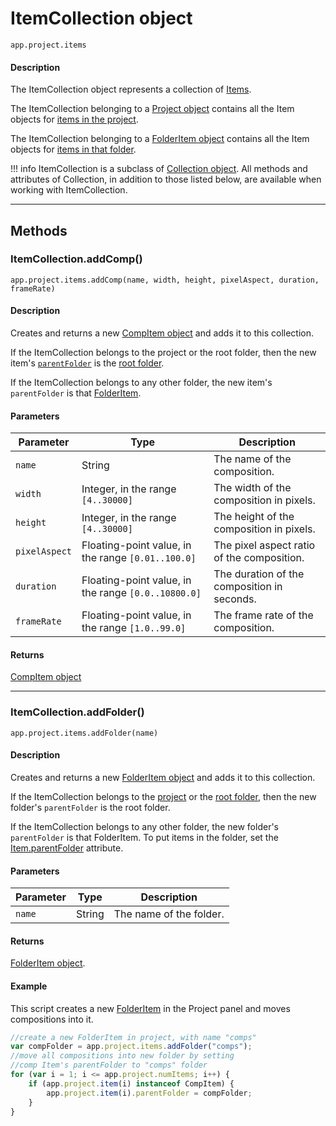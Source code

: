 # ItemCollection object

`app.project.items`

#### Description

The ItemCollection object represents a collection of [Items](../item/item.md).

The ItemCollection belonging to a [Project object](../general/project.md) contains all the Item objects for [items in the project](../general/project.md#projectitems).

The ItemCollection belonging to a [FolderItem object](../item/folderitem.md) contains all the Item objects for [items in that folder](../item/folderitem.md#folderitemitems).

!!! info
    ItemCollection is a subclass of [Collection object](../other/collection.md). All methods and attributes of Collection, in addition to those listed below, are available when working with ItemCollection.

---

## Methods

### ItemCollection.addComp()

`app.project.items.addComp(name, width, height, pixelAspect, duration, frameRate)`

#### Description

Creates and returns a new [CompItem object](../item/compitem.md) and adds it to this collection.

If the ItemCollection belongs to the project or the root folder, then the new item's [`parentFolder`](../item/item.md#itemparentfolder) is the [root folder](../general/project.md#projectrootfolder).

If the ItemCollection belongs to any other folder, the new item's `parentFolder` is that [FolderItem](../item/folderitem.md).

#### Parameters

|   Parameter   |                        Type                         |                 Description                 |
| ------------- | --------------------------------------------------- | ------------------------------------------- |
| `name`        | String                                              | The name of the composition.                |
| `width`       | Integer, in the range `[4..30000]`                  | The width of the composition in pixels.     |
| `height`      | Integer, in the range `[4..30000]`                  | The height of the composition in pixels.    |
| `pixelAspect` | Floating-point value, in the range `[0.01..100.0]`  | The pixel aspect ratio of the composition.  |
| `duration`    | Floating-point value, in the range `[0.0..10800.0]` | The duration of the composition in seconds. |
| `frameRate`   | Floating-point value, in the range `[1.0..99.0]`    | The frame rate of the composition.          |

#### Returns

[CompItem object](../item/compitem.md)

---

### ItemCollection.addFolder()

`app.project.items.addFolder(name)`

#### Description

Creates and returns a new [FolderItem object](../item/folderitem.md) and adds it to this collection.

If the ItemCollection belongs to the [project](../general/project.md#projectitems) or the [root folder](../general/project.md#projectrootfolder), then the new folder's `parentFolder` is the root folder.

If the ItemCollection belongs to any other folder, the new folder's `parentFolder` is that FolderItem. To put items in the folder, set the [Item.parentFolder](item.md#itemparentfolder) attribute.

#### Parameters

| Parameter |  Type  |       Description       |
| --------- | ------ | ----------------------- |
| `name`    | String | The name of the folder. |

#### Returns

[FolderItem object](../item/folderitem.md).

#### Example

This script creates a new [FolderItem](../item/folderitem.md) in the Project panel and moves compositions into it.

```javascript
//create a new FolderItem in project, with name "comps"
var compFolder = app.project.items.addFolder("comps");
//move all compositions into new folder by setting
//comp Item's parentFolder to "comps" folder
for (var i = 1; i <= app.project.numItems; i++) {
    if (app.project.item(i) instanceof CompItem) {
        app.project.item(i).parentFolder = compFolder;
    }
}
```
